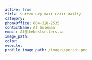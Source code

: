 ```yaml
---
active: true
title: Sutton Grp West Coast Realty
category:
phoneOffice: 604-328-2535
contactName: Al Suleman
email: Al@thebestsellers.ca
image_path:
color:
website:
profile_image_path: /images/person.png
---
```



